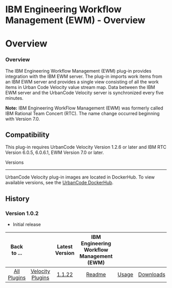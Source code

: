 
IBM Engineering Workflow Management (EWM) - Overview
====================================================

# Overview



### Overview





The IBM Engineering Workflow Management (EWM) plug-in provides integration with the IBM EWM server. 
The plug-in imports work items from an IBM EWM server and provides a single view consisting of all the work items in 
Urban Code Velocity value stream map. Data between the IBM EWM server and the UrbanCode Velocity server is synchronized 
every five minutes.


**Note:** IBM Engineering WorkFlow Management (EWM) was formerly called IBM Rational Team Concert 
(RTC). The name change occurred beginning with Version 7.0.


Compatibility
-------------


This plug-in requires 
UrbanCode Velocity Version 1.2.6 or later and IBM RTC Version 6.0.5, 6.0.6.1, EWM Version 7.0 or later.


Versions

--------


UrbanCode Velocity plug-in images are located in DockerHub. To view available versions, see the [UrbanCode 
DockerHub](https://hub.docker.com/r/urbancode/ucv-ext-ewm/tags).


History
-------


### Version 1.0.2


* Initial 
release




|Back to ...||Latest Version|IBM Engineering Workflow Management (EWM) |||
| :---: | :---: | :---: | :---: | :---: | :---: |
|[All Plugins](../../index.md)|[Velocity Plugins](../README.md)|[1.1.22]()|[Readme](README.md)|[Usage](usage.md)|[Downloads](downloads.md)|
